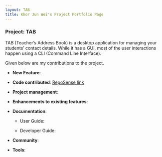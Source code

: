 ```yaml
---
layout: TAB
title: Khor Jun Wei's Project Portfolio Page
---
```


### Project: TAB

TAB (Teacher’s Address Book) is a desktop application for managing your students’ contact details. While it has a GUI, most of the user interactions happen using a CLI (Command Line Interface).

Given below are my contributions to the project.

* **New Feature**: 

* **Code contributed**: [RepoSense link]()

* **Project management**:

* **Enhancements to existing features**:

* **Documentation**:
  * User Guide:

  * Developer Guide:

* **Community**:

* **Tools**:
